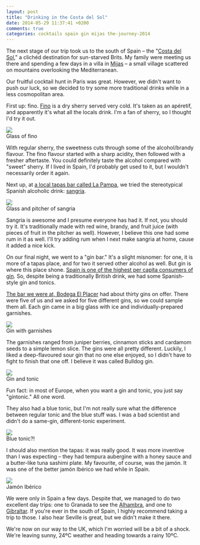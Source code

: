 ```yaml
---
layout: post
title: "Drinking in the Costa del Sol"
date: 2014-05-29 11:37:41 +0200
comments: true
categories: cocktails spain gin mijas the-journey-2014
---
```


The next stage of our trip took us to the south of Spain – the "[Costa del Sol]()," a clichéd destination for sun-starved Brits. My family were meeting us there and spending a few days in a villa in [Mijas]() – a small village scattered on mountains overlooking the Mediterranean.

Our fruitful cocktail hunt in Paris was great. However, we didn't want to push our luck, so we decided to try some more traditional drinks while in a less cosmopolitan area.

First up: fino. [Fino]() is a dry sherry served very cold. It's taken as an apéretif, and apparently it's what all the locals drink. I'm a fan of sherry, so I thought I'd try it out.

<div class="img">
  <img src="/images/the-journey/mijas/fino.jpg">
  <div class="alt">Glass of fino</div>
</div>

With regular sherry, the sweetness cuts through some of the alcohol/brandy flavour. The fino flavour started with a sharp acidity, then followed with a fresher aftertaste. You could definitely taste the alcohol compared with "sweet" sherry. If I lived in Spain, I'd probably get used to it, but I wouldn't necessarily order it again.

Next up, at [a local tapas bar called La Pampa](), we tried the stereotypical Spanish alcoholic drink: [sangria]().

<div class="img">
  <img src="/images/the-journey/mijas/sangria.jpg">
  <div class="alt">Glass and pitcher of sangria</div>
</div>

Sangria is awesome and I presume everyone has had it. If not, you should try it. It's traditionally made with red wine, brandy, and fruit juice (with pieces of fruit in the pitcher as well). However, I believe this one had some rum in it as well. I'll try adding rum when I next make sangria at home, cause it added a nice kick.

On our final night, we went to a "gin bar." It's a slight misnomer: for one, it is more of a tapas place, and for two it served other alcohol as well. But gin is where this place shone. [Spain is one of the highest per capita consumers of gin](). So, despite being a traditionally British drink, we had some Spanish-style gin and tonics.

[The bar we were at, Bodega El Placer]() had about thirty gins on offer. There were five of us and we asked for five different gins, so we could sample them all. Each gin came in a big glass with ice and individually-prepared garnishes.

<div class="img">
  <img src="/images/the-journey/mijas/just-gin.jpg">
  <div class="alt">Gin with garnishes</div>
</div>

The garnishes ranged from juniper berries, cinnamon sticks and cardamom seeds to a simple lemon slice. The gins were all pretty different. Luckily, I liked a deep-flavoured sour gin that no one else enjoyed, so I didn't have to fight to finish that one off. I believe it was called Bulldog gin.

<div class="img">
  <img src="/images/the-journey/mijas/tonic-regular.jpg">
  <div class="alt">Gin and tonic</div>
</div>

Fun fact: in most of Europe, when you want a gin and tonic, you just say "gintonic." All one word.

They also had a blue tonic, but I'm not really sure what the difference between regular tonic and the blue stuff was. I was a bad scientist and didn't do a same-gin, different-tonic experiment.

<div class="img">
  <img src="/images/the-journey/mijas/tonic-blue.jpg">
  <div class="alt">Blue tonic?!</div>
</div>

I should also mention the tapas: it was really good. It was more inventive than I was expecting – they had tempura aubergine with a honey sauce and a butter-like tuna sashimi plate. My favourite, of course, was the jamón. It was one of the better jamón Ibérico we had while in Spain.

<div class="img">
  <img src="/images/the-journey/mijas/jamon.jpg">
  <div class="alt">Jamón Ibérico</div>
</div>

We were only in Spain a few days. Despite that, we managed to do two excellent day trips: one to Granada to see the [Alhambra](), and one to [Gibraltar](). If you're ever in the south of Spain, I highly recommend taking a trip to those. I also hear Seville is great, but we didn't make it there.

We're now on our way to the UK, which I'm worried will be a bit of a shock. We're leaving sunny, 24ºC weather and heading towards a rainy 10ºC.
